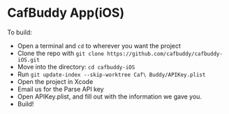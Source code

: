 CafBuddy App(iOS)
=======

To build:

- Open a terminal and `cd` to wherever you want the project
- Clone the repo with `git clone https://github.com/cafbuddy/cafbuddy-iOS.git`
- Move into the directory: `cd cafbuddy-iOS`
- Run `git update-index --skip-worktree Caf\ Buddy/APIKey.plist`
- Open the project in Xcode
- Email us for the Parse API key
- Open APIKey.plist, and fill out with the information we gave you.
- Build!
